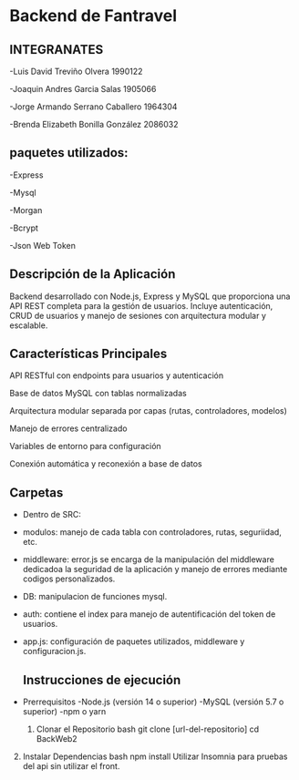 # Backend de Fantravel

## INTEGRANATES
-Luis David Treviño Olvera 1990122

-Joaquin Andres Garcia Salas 1905066

-Jorge Armando Serrano Caballero 1964304

-Brenda Elizabeth Bonilla González 2086032

## paquetes utilizados:
-Express

-Mysql

-Morgan

-Bcrypt

-Json Web Token


## Descripción de la Aplicación
Backend desarrollado con Node.js, Express y MySQL que proporciona una API REST completa para la gestión de usuarios. Incluye autenticación, CRUD de usuarios y manejo de sesiones con arquitectura modular y escalable.

## Características Principales
API RESTful con endpoints para usuarios y autenticación

Base de datos MySQL con tablas normalizadas

Arquitectura modular separada por capas (rutas, controladores, modelos)

Manejo de errores centralizado

Variables de entorno para configuración

Conexión automática y reconexión a base de datos

## Carpetas
- Dentro de SRC:
- modulos: manejo de cada tabla con controladores, rutas, seguriidad, etc.
- middleware: error.js se encarga de la manipulación del middleware dedicadoa la seguridad de la aplicación y manejo de errores mediante codigos personalizados.
- DB: manipulacion de funciones mysql.
- auth: contiene el index para manejo de autentificación del token de usuarios.
- app.js: configuración de paquetes utilizados, middleware y configuracion.js.

  ## Instrucciones de ejecución
 - Prerrequisitos
  -Node.js (versión 14 o superior)
  -MySQL (versión 5.7 o superior)
  -npm o yarn
   1. Clonar el Repositorio
    bash
    git clone [url-del-repositorio]
    cd BackWeb2
  2. Instalar Dependencias
  bash
  npm install
     Utilizar Insomnia para pruebas del api sin utilizar el front.
